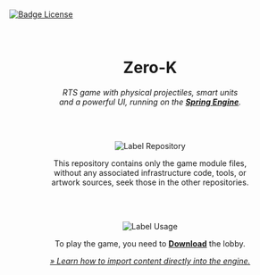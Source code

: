 
<br>

[![Badge License]][License]

<br>

<div align = center>

# Zero-K

*RTS game with physical projectiles, smart units* <br>
*and a powerful UI, running on the **[Spring Engine]**.*

<br>
<br>

![Label Repository]

This repository contains only the game module files, <br>
without any associated infrastructure code, tools, or <br>
artwork sources, seek those in the other repositories.

<br>
<br>

![Label Usage]

To play the game, you need to **[Download]** the lobby.

[*» Learn how to import content directly into the engine.*][Importing]

</div>

<br>


<!----------------------------------------------------------------------------->

[Spring Engine]: https://springrts.com/
[Importing]: https://springrts.com/wiki/Gamedev:Structure
[Download]: http://zero-k.info/Wiki/Download

[License]: LICENSE


<!---------------------------------[ Badges ]---------------------------------->

[Badge License]: https://img.shields.io/badge/License-GPL_2-blue.svg?style=for-the-badge

[Label Repository]: https://img.shields.io/badge/Repository-222222?style=for-the-badge&logoColor=white&logo=GitHub
[Label Usage]: https://img.shields.io/badge/Usage-0085CA?style=for-the-badge&logoColor=white&logo=GitBook
